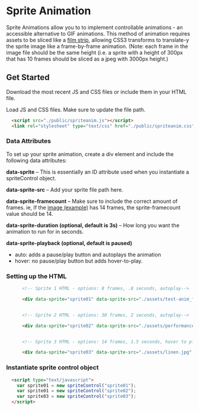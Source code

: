 # Sprite Animation

Sprite Animations allow you to to implement controllable animations - an accessible alternative to GIF animations. This method of animation requires assets to be sliced like a [film strip](https://github.com/mtcmtc/sprite-anim/blob/master/assets/ryu-sprite-demo.png?raw=true), allowing CSS3 transforms to translate-y the sprite image like a frame-by-frame animation. (Note: each frame in the image file should be the same height (i.e. a sprite with a height of 300px that has 10 frames should be sliced as a jpeg with 3000px height.)

## Get Started

Download the most recent JS and CSS files or include them in your HTML file.

Load JS and CSS files. Make sure to update the file path.
```html
  <script src="./public/spriteanim.js"></script>
  <link rel="stylesheet" type="text/css" href="./public/spriteanim.css">
```

### Data Attributes

To set up your sprite animation, create a div element and include the following data attributes:

**data-sprite** – This is essentially an ID attribute used when you instantiate a spriteControl object.

**data-sprite-src** – Add your sprite file path here.

**data-sprite-framecount** – Make sure to include the correct amount of frames. ie, If the [image (example)](https://github.com/mtcmtc/sprite-anim/blob/master/assets/aloe_film.jpg?raw=true) has 14 frames, the sprite-framecount value should be 14.

**data-sprite-duration (optional, default is 3s)** – How long you want the animation to run for in seconds.

**data-sprite-playback (optional, default is paused)**
- auto: adds a pause/play button and autoplays the animation
- hover: no pause/play button but adds hover-to-play.

### Setting up the HTML

```html
      <!-- Sprite 1 HTML - options: 8 frames, .8 seconds, autoplay-->

      <div data-sprite="sprite01" data-sprite-src="./assets/test-anim_full.jpg" data-sprite-duration=".8" data-sprite-framecount="8" data-sprite-playback="auto"></div>


      <!-- Sprite 2 HTML - options: 30 frames, 2 seconds, autoplay-->

      <div data-sprite="sprite02" data-sprite-src="./assets/performance-sprites/poloanimation.jpg" data-sprite-duration="2" data-sprite-framecount="30" data-sprite-playback="auto"></div>


      <!-- Sprite 3 HTML - options: 14 frames, 1.5 seconds, hover to play-->

      <div data-sprite="sprite03" data-sprite-src="./assets/linen.jpg" data-sprite-duration="1.5" data-sprite-framecount="14" data-sprite-playback="hover"></div>
```

### Instantiate sprite control object
```html
  <script type="text/javascript">
    var sprite01 = new spriteControl("sprite01");
    var sprite01 = new spriteControl("sprite02");
    var sprite03 = new spriteControl("sprite03");
  </script>
```
